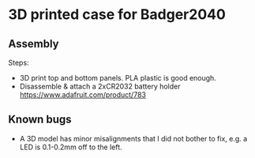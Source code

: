 # 3D printed case for Badger2040

## Assembly

Steps:
- 3D print top and bottom panels. PLA plastic is good enough.
- Disassemble & attach a 2xCR2032 battery holder
  https://www.adafruit.com/product/783

## Known bugs

- A 3D model has minor misalignments that I did not bother to fix,
  e.g. a LED is 0.1-0.2mm off to the left.
